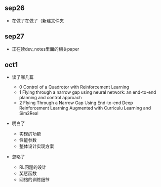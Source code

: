 ## sep26

* 在做了在做了（新建文件夹

## sep27

* 正在读dev_notes里面的相关paper

## oct1

* 读了哪几篇
  * 0 Control of a Quadrotor with Reinforcement Learning
  * 1 Flying through a narrow gap using neural network: an end-to-end planning and control approach
  * 2 Flying Through a Narrow Gap Using End-to-end Deep Reinforcement Learning Augmented with Curriculu Learning and Sim2Real

* 明白了
  * 实现的功能
  * 性能参数
  * 整体设计实现方案
* 忽略了
  * RL问题的设计
  * 奖惩函数
  * 网络的训练细节